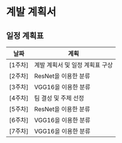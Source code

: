 # 계발 계획서



## 일정 계획표
| 날짜 | 계획 |   
|------|------| 
| [1주차]  | 계발 계획서 및 일정 계획표 구상 | 
| [2주차] | ResNet을 이용한 분류 |
| [3주차] | VGG16을 이용한 분류 | 
| [4주차]  | 팀 결성 및 주제 선정 | 
| [5주차] | ResNet을 이용한 분류 |  
| [6주차] | VGG16을 이용한 분류 |
| [7주차] | VGG16을 이용한 분류 | 
